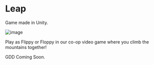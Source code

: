 # Leap
Game made in Unity.

![image](https://github.com/tommyyoun/Leap/assets/7256102/32bd714a-adb7-44f2-999f-db334d87bbfd)

Play as Flippy or Floppy in our co-op video game where you climb the mountains together!

GDD Coming Soon.
